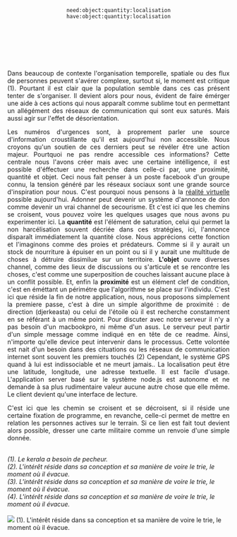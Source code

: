 <br><br><br><br>
 <p align="center">
<code>need:object:quantity:localisation</code><br>
<code>have:object:quantity:localisation</code>
 </p>
<br><br><br><br><br>
 <p align="justify">
Dans beaucoup de contexte l'organisation temporelle, spatiale ou des flux de personnes peuvent s'avérer complexe, surtout si, le moment est critique (1). Pourtant il est clair que la population semble dans ces cas présent tenter de s'organiser. Il devient alors pour nous, évident de faire émérger une aide à ces actions qui nous apparaît comme sublime tout en permettant un allégément des réseaux de communication qui sont eux saturés. Mais aussi agir sur l'effet de désorientation.</p>

 <p align="justify">
Les numéros d'urgences sont, à proprement parler une source d'information croustillante qu'il est aujourd'hui non accessible. Nous croyons qu'un soutien de ces derniers peut se révéler être une action majeur. Pourtquoi ne pas rendre accessible ces informations? Cette centrale nous l'avons créer mais avec une certaine intélligence, il est possible d'éffectuer une recherche dans celle-ci par, une proximité, quantité et objet. Ceci nous fait penser à un poste facebook d'un groupe connu, la tension généré par les réseaux sociaux sont une grande source d'inspiration pour nous. C'est pourquoi nous pensons à la <a href=#>réalité virtuelle</a> possible aujourd'hui. Adonner peut devenir un système d'annonce de don comme devenir un vrai channel de secourisme. Et c'est ici que les chemins se croisent, vous pouvez voire les quelques usages que nous avons pu experimenter ici. La <b>quantité</b> est l'élément de saturation, celui qui permet la non harcélisation souvent décriée dans ces stratégies, ici, l'annonce disparaît immédiatement la quantité close. Nous apprécions cette fonction et l'imaginons comme des proies et prédateurs. Comme si il y aurait un stock de nourriture à épuiser en un point ou si il y aurait une multitude de choses à détruire dissimilue sur un territoire. <b>L'objet</b> ouvre diverses channel, comme des lieux de discussions ou s'articule et se rencontre les choses, c'est comme une superposition de couches laissant aucune place à un conflit possible. Et, enfin la  <b>proximité</b> est un élément clef de condition, c'est en éméttant un périmétre que l'algorithme se place sur l'individu.  C'est ici que réside la fin de notre application, nous, nous proposons simplement la premiere passe, c'est à dire un simple algorithme de proximité : de direction (djerkeasta) ou celui de l'étoile où il est recherche constamment en se référant à un même point. Pour discuter avec notre serveur il n'y a pas besoin d'un macbookpro, ni même d'un asus. Le serveur peut partir d'un simple message comme indiqué en en tête de ce readme.  Ainsi, n'importe qu'elle device peut intervenir dans le processus. Cette volontée est nait d'un besoin dans des cituations ou les réseaux de communication internet sont souvent les premiers touchés (2) Cependant, le système GPS quand à lui est indissociable et ne meurt jamais.. La localisation peut être une latitude, longitude, une adresse textuelle. Il est facile d'usage. L'application server basé sur le système node.js est autonome et ne demande à sa plus rudimentaire valeur aucune autre chose que elle même. Le client devient qu'une interface de lecture.

</p>
 <p align="justify"> C'est ici que les chemin se croisent et se décroisent, si il réside une certaine fixation de programme, en revanche, celle-ci permet de mettre en relation les personnes actives sur le terrain. Si ce lien est fait tout devient alors possible, dresser une carte militaire comme un renvoie d'une simple donnée.</p> <br><i>
 (1). Le kerala a besoin de pecheur.<br>
 (2). L'intérêt réside dans sa conception et sa manière de voire le trie, le moment où il évacue.<br>
 (3). L'intérêt réside dans sa conception et sa manière de voire le trie, le moment où il évacue.<br>
 (4). L'intérêt réside dans sa conception et sa manière de voire le trie, le moment où il évacue.<br></i>
<br>
<img src="example/square.png">
(1). L'intérêt réside dans sa conception et sa manière de voire le trie, le moment où il évacue.
 
